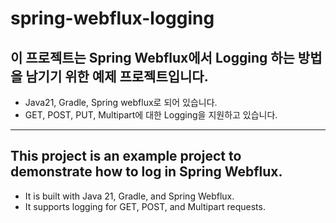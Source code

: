 # spring-webflux-logging

## 이 프로젝트는 Spring Webflux에서 Logging 하는 방법을 남기기 위한 예제 프로젝트입니다.

- Java21, Gradle, Spring webflux로 되어 있습니다.
- GET, POST, PUT, Multipart에 대한 Logging을 지원하고 있습니다.

---

## This project is an example project to demonstrate how to log in Spring Webflux.

- It is built with Java 21, Gradle, and Spring Webflux.
- It supports logging for GET, POST, and Multipart requests.

